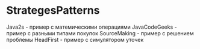 # StrategesPatterns

Java2s - пример с матемическими операциями
JavaCodeGeeks - пример с разными типами покупок
SourceMaking - пример с решением проблемы
HeadFirst - пример с симулятором уточек

